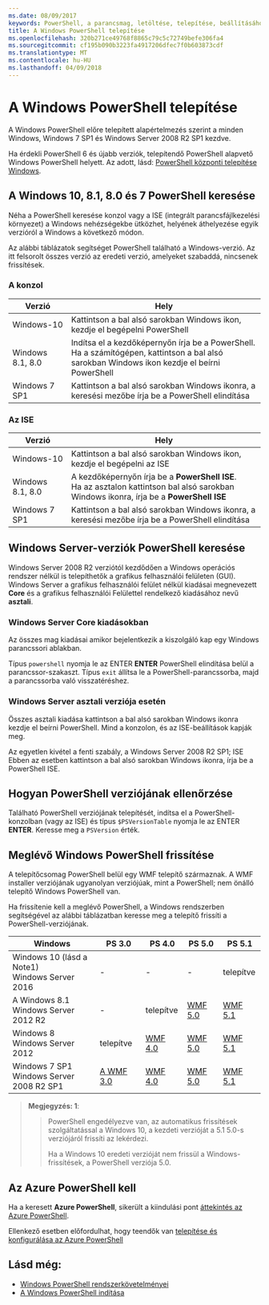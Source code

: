 ```yaml
---
ms.date: 08/09/2017
keywords: PowerShell, a parancsmag, letöltése, telepítése, beállításához, windows 10, windows 8.1, windows 8.0-s, windows 7
title: A Windows PowerShell telepítése
ms.openlocfilehash: 320b271ce49768f8865c79c5c72749befe306fa4
ms.sourcegitcommit: cf195b090b3223fa4917206dfec7f0b603873cdf
ms.translationtype: MT
ms.contentlocale: hu-HU
ms.lasthandoff: 04/09/2018
---
```

# <a name="installing-windows-powershell"></a>A Windows PowerShell telepítése
A Windows PowerShell előre telepített alapértelmezés szerint a minden Windows, Windows 7 SP1 és Windows Server 2008 R2 SP1 kezdve.

Ha érdekli PowerShell 6 és újabb verziók, telepítendő PowerShell alapvető Windows PowerShell helyett. Az adott, lásd: [PowerShell központi telepítése Windows](Installing-PowerShell-Core-on-Windows.md).

## <a name="finding-powershell-in-windows-10-81-80-and-7"></a>A Windows 10, 8.1, 8.0 és 7 PowerShell keresése

Néha a PowerShell keresése konzol vagy a ISE (integrált parancsfájlkezelési környezet) a Windows nehézségekbe ütközhet, helyének áthelyezése egyik verzióról a Windows a következő módon.

Az alábbi táblázatok segítséget PowerShell található a Windows-verzió.
Az itt felsorolt összes verzió az eredeti verzió, amelyeket szabaddá, nincsenek frissítések.

### <a name="for-console"></a>A konzol

Verzió | Hely
-- | --
Windows-10 | Kattintson a bal alsó sarokban Windows ikon, kezdje el begépelni PowerShell
Windows 8.1, 8.0 | Indítsa el a kezdőképernyőn írja be a PowerShell.<br/>Ha a számítógépen, kattintson a bal alsó sarokban Windows ikon kezdje el beírni PowerShell
Windows 7 SP1 | Kattintson a bal alsó sarokban Windows ikonra, a keresési mezőbe írja be a PowerShell elindítása

### <a name="for-ise"></a>Az ISE

Verzió | Hely
-- | --
Windows-10 | Kattintson a bal alsó sarokban Windows ikon, kezdje el begépelni az ISE
Windows 8.1, 8.0 | A kezdőképernyőn írja be a **PowerShell ISE**.<br/>Ha az asztalon kattintson bal alsó sarokban Windows ikonra, írja be a **PowerShell ISE**
Windows 7 SP1 | Kattintson a bal alsó sarokban Windows ikonra, a keresési mezőbe írja be a PowerShell elindítása

## <a name="finding-powershell-in-windows-server-versions"></a>Windows Server-verziók PowerShell keresése

Windows Server 2008 R2 verziótól kezdődően a Windows operációs rendszer nélkül is telepíthetők a grafikus felhasználói felületen (GUI).
Windows Server a grafikus felhasználói felület nélkül kiadásai megnevezett **Core** és a grafikus felhasználói Felülettel rendelkező kiadásához nevű **asztali**.

### <a name="windows-server-core-editions"></a>Windows Server Core kiadásokban

Az összes mag kiadásai amikor bejelentkezik a kiszolgáló kap egy Windows parancssori ablakban.

Típus `powershell` nyomja le az ENTER **ENTER** PowerShell elindítása belül a parancssor-szakaszt.
Típus `exit` állítsa le a PowerShell-parancssorba, majd a parancssorba való visszatéréshez.

### <a name="windows-server-desktop-editions"></a>Windows Server asztali verziója esetén

Összes asztali kiadása kattintson a bal alsó sarokban Windows ikonra kezdje el beírni PowerShell.
Mind a konzolon, és az ISE-beállítások kapják meg.

Az egyetlen kivétel a fenti szabály, a Windows Server 2008 R2 SP1; ISE Ebben az esetben kattintson a bal alsó sarokban Windows ikonra, írja be a PowerShell ISE.

## <a name="how-to-check-the-version-of-powershell"></a>Hogyan PowerShell verziójának ellenőrzése

Található PowerShell verziójának telepítését, indítsa el a PowerShell-konzolban (vagy az ISE) és típus `$PSVersionTable` nyomja le az ENTER **ENTER**. Keresse meg a `PSVersion` érték.

## <a name="upgrading-existing-windows-powershell"></a>Meglévő Windows PowerShell frissítése

A telepítőcsomag PowerShell belül egy WMF telepítő származnak.
A WMF installer verziójának ugyanolyan verziójúak, mint a PowerShell; nem önálló telepítő Windows PowerShell van.

Ha frissítenie kell a meglévő PowerShell, a Windows rendszerben segítségével az alábbi táblázatban keresse meg a telepítő frissíti a PowerShell-verziójának.

Windows | PS 3.0 | PS 4.0 | PS 5.0 | PS 5.1 |
--|--|--|--|--|
Windows 10 (lásd a Note1)<br/>Windows Server 2016 | - | - | - | telepítve
A Windows 8.1<br/>Windows Server 2012 R2 | - | telepítve | [WMF 5.0](https://www.microsoft.com/en-us/download/details.aspx?id=50395) | [WMF 5.1](https://www.microsoft.com/en-us/download/details.aspx?id=54616)
Windows 8<br/>Windows Server 2012 | telepítve | [WMF 4.0](https://www.microsoft.com/en-us/download/details.aspx?id=40855) | [WMF 5.0](https://www.microsoft.com/en-us/download/details.aspx?id=50395) | [WMF 5.1](https://www.microsoft.com/en-us/download/details.aspx?id=54616)
Windows 7 SP1<br/>Windows Server 2008 R2 SP1 | [A WMF 3.0](https://www.microsoft.com/en-us/download/details.aspx?id=34595) | [WMF 4.0](https://www.microsoft.com/en-us/download/details.aspx?id=40855) | [WMF 5.0](https://www.microsoft.com/en-us/download/details.aspx?id=50395) | [WMF 5.1](https://www.microsoft.com/en-us/download/details.aspx?id=54616)

> **Megjegyzés: 1**:
  >>
  >> PowerShell engedélyezve van, az automatikus frissítések szolgáltatással a Windows 10, a kezdeti verzióját a 5.1 5.0-s verziójáról frissíti az lekérdezi.
  >>
  >> Ha a Windows 10 eredeti verzióját nem frissül a Windows-frissítések, a PowerShell verziója 5.0.

## <a name="need-azure-powershell"></a>Az Azure PowerShell kell

Ha a keresett **Azure PowerShell**, sikerült a kiindulási pont [áttekintés az Azure PowerShell](https://docs.microsoft.com/en-us/powershell/azure).

Ellenkező esetben előfordulhat, hogy teendők van [telepítése és konfigurálása az Azure PowerShell](https://docs.microsoft.com/en-us/powershell/azure/install-azurerm-ps)

## <a name="see-also"></a>Lásd még:

- [Windows PowerShell rendszerkövetelményei](Windows-PowerShell-System-Requirements.md)
- [A Windows PowerShell indítása](Starting-Windows-PowerShell.md)